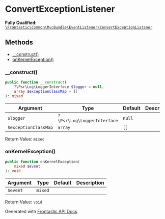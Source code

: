 #  ConvertExceptionListener

**Fully Qualified**: [`\Frontastic\Common\MvcBundle\EventListener\ConvertExceptionListener`](../../../../src/php/MvcBundle/EventListener/ConvertExceptionListener.php)

## Methods

* [__construct()](#__construct)
* [onKernelException()](#onkernelexception)

### __construct()

```php
public function __construct(
    ?\Psr\Log\LoggerInterface $logger = null,
    array $exceptionClassMap = []
): mixed
```

Argument|Type|Default|Description
--------|----|-------|-----------
`$logger`|`?\Psr\Log\LoggerInterface`|`null`|
`$exceptionClassMap`|`array`|`[]`|

Return Value: `mixed`

### onKernelException()

```php
public function onKernelException(
    mixed $event
): void
```

Argument|Type|Default|Description
--------|----|-------|-----------
`$event`|`mixed`||

Return Value: `void`

Generated with [Frontastic API Docs](https://github.com/FrontasticGmbH/apidocs).

